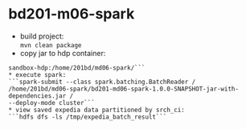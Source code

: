 # bd201-m06-spark  
  * build project:  
  ```mvn clean package```  
  * copy jar to hdp container:    
  ```docker cp bd201-md06-spark-1.0.0-SNAPSHOT-jar-with-dependencies.jar /  
  sandbox-hdp:/home/201bd/md06-spark/```  
  * execute spark:  
  ```spark-submit --class spark.batching.BatchReader /  
  /home/201bd/md06-spark/bd201-md06-spark-1.0.0-SNAPSHOT-jar-with-dependencies.jar /  
  --deploy-mode cluster```  
  * view saved expedia data partitioned by srch_ci:  
  ```hdfs dfs -ls /tmp/expedia_batch_result```  


